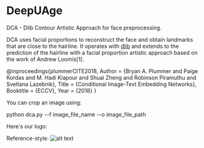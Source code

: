 # DeepUAge
DCA - Dlib Contour Artistic Approach for face preprocessing.

DCA uses facial proportions to reconstruct the face and obtain landmarks that are close to the hairline. 
It operates with [dlib] and extends to the prediction of the hairline with a facial proportion artistic approach
based on the work of Andrew Loomis[1].

[dlib]: http://dlib.net/





@inproceedings{plummerCITE2018,
Author = {Bryan A. Plummer and Paige Kordas and M. Hadi Kiapour and Shuai Zheng and Robinson Piramuthu and Svetlana Lazebnik},
Title = {Conditional Image-Text Embedding Networks},
Booktitle  = {ECCV},
Year = {2018}
}


You can crop an image using:

python dca.py --f image_file_name --o image_file_path

Here's our logo:

Reference-style: 
![alt text][logo]

[logo]: https://github.com/4ND4/DeepUAge/raw/master/src/common/images/icon48.png "Logo Title Text 2"
